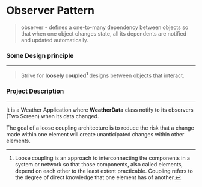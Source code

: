 Observer Pattern
===
>observer - defines a one-to-many dependency between objects so that when one object changes state, all its dependents are notified and updated automatically.

### Some Design principle

---
>Strive for **loosely coupled**[^1] designs between objects that interact.

### Project Description

---
It is a Weather Application where **WeatherData** class notify to its observers (Two Screen) when its data changed. 

[^1]: Loose coupling is an approach to interconnecting the components in a system or network so that those components, also called elements, depend on each other to the least extent practicable. Coupling refers to the degree of direct knowledge that one element has of another.

The goal of a loose coupling architecture is to reduce the risk that a change made within one element will create unanticipated changes within other elements.